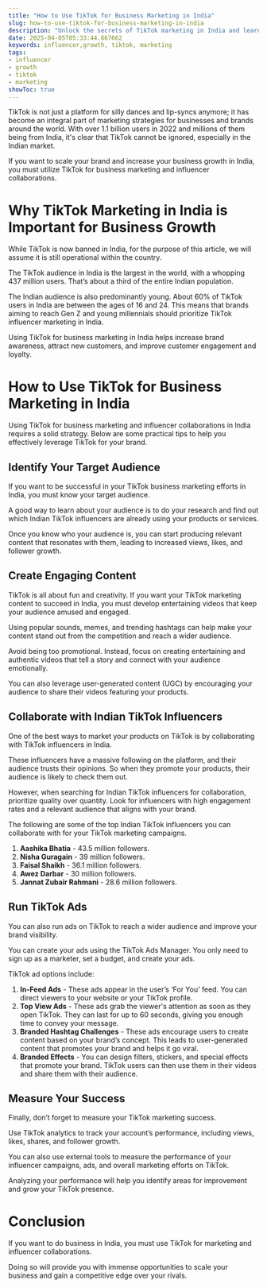 ```yaml
---
title: "How to Use TikTok for Business Marketing in India"
slug: how-to-use-tiktok-for-business-marketing-in-india
description: "Unlock the secrets of TikTok marketing in India and learn how to leverage influencer collaborations for sustainable business growth."
date: 2025-04-05T05:33:44.667662
keywords: influencer,growth, tiktok, marketing
tags:
- influencer
- growth
- tiktok
- marketing
showToc: true
---
```


TikTok is not just a platform for silly dances and lip-syncs anymore; it has become an integral part of marketing strategies for businesses and brands around the world. With over 1.1 billion users in 2022 and millions of them being from India, it's clear that TikTok cannot be ignored, especially in the Indian market. 

If you want to scale your brand and increase your business growth in India, you must utilize TikTok for business marketing and influencer collaborations. 


# Why TikTok Marketing in India is Important for Business Growth

While TikTok is now banned in India, for the purpose of this article, we will assume it is still operational within the country.

The TikTok audience in India is the largest in the world, with a whopping 437 million users. That’s about a third of the entire Indian population. 

The Indian audience is also predominantly young. About 60% of TikTok users in India are between the ages of 16 and 24. This means that brands aiming to reach Gen Z and young millennials should prioritize TikTok influencer marketing in India.

Using TikTok for business marketing in India helps increase brand awareness, attract new customers, and improve customer engagement and loyalty. 


# How to Use TikTok for Business Marketing in India

Using TikTok for business marketing and influencer collaborations in India requires a solid strategy. Below are some practical tips to help you effectively leverage TikTok for your brand. 


## Identify Your Target Audience

If you want to be successful in your TikTok business marketing efforts in India, you must know your target audience. 

A good way to learn about your audience is to do your research and find out which Indian TikTok influencers are already using your products or services. 

Once you know who your audience is, you can start producing relevant content that resonates with them, leading to increased views, likes, and follower growth. 


## Create Engaging Content

TikTok is all about fun and creativity. If you want your TikTok marketing content to succeed in India, you must develop entertaining videos that keep your audience amused and engaged. 

Using popular sounds, memes, and trending hashtags can help make your content stand out from the competition and reach a wider audience. 

Avoid being too promotional. Instead, focus on creating entertaining and authentic videos that tell a story and connect with your audience emotionally. 

You can also leverage user-generated content (UGC) by encouraging your audience to share their videos featuring your products. 


## Collaborate with Indian TikTok Influencers

One of the best ways to market your products on TikTok is by collaborating with TikTok influencers in India. 

These influencers have a massive following on the platform, and their audience trusts their opinions. So when they promote your products, their audience is likely to check them out.

However, when searching for Indian TikTok influencers for collaboration, prioritize quality over quantity. Look for influencers with high engagement rates and a relevant audience that aligns with your brand. 

The following are some of the top Indian TikTok influencers you can collaborate with for your TikTok marketing campaigns.

1. **Aashika Bhatia** - 43.5 million followers.
2. **Nisha Guragain** - 39 million followers.
3. **Faisal Shaikh** - 36.1 million followers.
4. **Awez Darbar** - 30 million followers.
5. **Jannat Zubair Rahmani** - 28.6 million followers.


## Run TikTok Ads

You can also run ads on TikTok to reach a wider audience and improve your brand visibility. 

You can create your ads using the TikTok Ads Manager. You only need to sign up as a marketer, set a budget, and create your ads. 

TikTok ad options include:

1. **In-Feed Ads** - These ads appear in the user’s ‘For You’ feed. You can direct viewers to your website or your TikTok profile.
2. **Top View Ads** - These ads grab the viewer's attention as soon as they open TikTok. They can last for up to 60 seconds, giving you enough time to convey your message.
3. **Branded Hashtag Challenges** - These ads encourage users to create content based on your brand’s concept. This leads to user-generated content that promotes your brand and helps it go viral.
4. **Branded Effects** - You can design filters, stickers, and special effects that promote your brand. TikTok users can then use them in their videos and share them with their audience.


## Measure Your Success

Finally, don’t forget to measure your TikTok marketing success. 

Use TikTok analytics to track your account’s performance, including views, likes, shares, and follower growth. 

You can also use external tools to measure the performance of your influencer campaigns, ads, and overall marketing efforts on TikTok. 

Analyzing your performance will help you identify areas for improvement and grow your TikTok presence.  


# Conclusion

If you want to do business in India, you must use TikTok for marketing and influencer collaborations.  

Doing so will provide you with immense opportunities to scale your business and gain a competitive edge over your rivals.